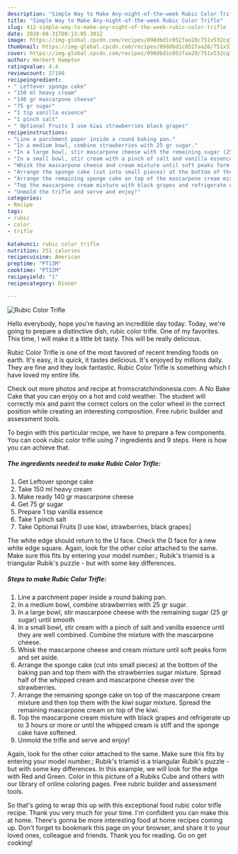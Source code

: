 ```yaml
---
description: "Simple Way to Make Any-night-of-the-week Rubic Color Trifle"
title: "Simple Way to Make Any-night-of-the-week Rubic Color Trifle"
slug: 412-simple-way-to-make-any-night-of-the-week-rubic-color-trifle
date: 2020-08-31T08:13:05.301Z
image: https://img-global.cpcdn.com/recipes/098dbd1c052faa20/751x532cq70/rubic-color-trifle-recipe-main-photo.jpg
thumbnail: https://img-global.cpcdn.com/recipes/098dbd1c052faa20/751x532cq70/rubic-color-trifle-recipe-main-photo.jpg
cover: https://img-global.cpcdn.com/recipes/098dbd1c052faa20/751x532cq70/rubic-color-trifle-recipe-main-photo.jpg
author: Herbert Hampton
ratingvalue: 4.4
reviewcount: 27198
recipeingredient:
- " Leftover sponge cake"
- "150 ml heavy cream"
- "140 gr mascarpone cheese"
- "75 gr sugar"
- "1 tsp vanilla essence"
- "1 pinch salt"
- " Optional Fruits I use kiwi strawberries black grapes"
recipeinstructions:
- "Line a parchment paper inside a round baking pan."
- "In a medium bowl, combine strawberries with 25 gr sugar."
- "In a large bowl, stir mascarpone cheese with the remaining sugar (25 gr sugar) until smooth"
- "In a small bowl, stir cream with a pinch of salt and vanilla essence until they are well combined. Combine the mixture with the mascarpone cheese."
- "Whisk the mascarpone cheese and cream mixture until soft peaks form and set aside."
- "Arrange the sponge cake (cut into small pieces) at the bottom of the baking pan and top them with the strawberries sugar mixture. Spread half of the whipped cream and mascarpone cheese over the strawberries."
- "Arrange the remaining sponge cake on top of the mascarpone cream mixture and then top them with the kiwi sugar mixture. Spread the remaining mascarpone cream on top of the kiwi."
- "Top the mascarpone cream mixture with black grapes and refrigerate up to 3 hours or more or until the whipped cream is stiff and the sponge cake have softened."
- "Unmold the trifle and serve and enjoy!"
categories:
- Recipe
tags:
- rubic
- color
- trifle

katakunci: rubic color trifle 
nutrition: 251 calories
recipecuisine: American
preptime: "PT13M"
cooktime: "PT32M"
recipeyield: "1"
recipecategory: Dinner

---
```



![Rubic Color Trifle](https://img-global.cpcdn.com/recipes/098dbd1c052faa20/751x532cq70/rubic-color-trifle-recipe-main-photo.jpg)

Hello everybody, hope you're having an incredible day today. Today, we're going to prepare a distinctive dish, rubic color trifle. One of my favorites. This time, I will make it a little bit tasty. This will be really delicious.

Rubic Color Trifle is one of the most favored of recent trending foods on earth. It's easy, it is quick, it tastes delicious. It's enjoyed by millions daily. They are fine and they look fantastic. Rubic Color Trifle is something which I have loved my entire life.

Check out more photos and recipe at fromscratchindonesia.com. A No Bake Cake that you can enjoy on a hot and cold weather. The student will correctly mix and paint the correct colors on the color wheel in the correct position while creating an interesting composition. Free rubric builder and assessment tools.


To begin with this particular recipe, we have to prepare a few components. You can cook rubic color trifle using 7 ingredients and 9 steps. Here is how you can achieve that.

<!--inarticleads1-->

##### The ingredients needed to make Rubic Color Trifle:

1. Get  Leftover sponge cake
1. Take 150 ml heavy cream
1. Make ready 140 gr mascarpone cheese
1. Get 75 gr sugar
1. Prepare 1 tsp vanilla essence
1. Take 1 pinch salt
1. Take  Optional Fruits [I use kiwi, strawberries, black grapes]


The white edge should return to the U face. Check the D face for a new white edge square. Again, look for the other color attached to the same. Make sure this fits by entering your model number.; Rubik&#39;s triamid is a triangular Rubik&#39;s puzzle - but with some key differences. 

<!--inarticleads2-->

##### Steps to make Rubic Color Trifle:

1. Line a parchment paper inside a round baking pan.
1. In a medium bowl, combine strawberries with 25 gr sugar.
1. In a large bowl, stir mascarpone cheese with the remaining sugar (25 gr sugar) until smooth
1. In a small bowl, stir cream with a pinch of salt and vanilla essence until they are well combined. Combine the mixture with the mascarpone cheese.
1. Whisk the mascarpone cheese and cream mixture until soft peaks form and set aside.
1. Arrange the sponge cake (cut into small pieces) at the bottom of the baking pan and top them with the strawberries sugar mixture. Spread half of the whipped cream and mascarpone cheese over the strawberries.
1. Arrange the remaining sponge cake on top of the mascarpone cream mixture and then top them with the kiwi sugar mixture. Spread the remaining mascarpone cream on top of the kiwi.
1. Top the mascarpone cream mixture with black grapes and refrigerate up to 3 hours or more or until the whipped cream is stiff and the sponge cake have softened.
1. Unmold the trifle and serve and enjoy!


Again, look for the other color attached to the same. Make sure this fits by entering your model number.; Rubik&#39;s triamid is a triangular Rubik&#39;s puzzle - but with some key differences. In this example, we will look for the edge with Red and Green. Color in this picture of a Rubiks Cube and others with our library of online coloring pages. Free rubric builder and assessment tools. 

So that's going to wrap this up with this exceptional food rubic color trifle recipe. Thank you very much for your time. I'm confident you can make this at home. There's gonna be more interesting food at home recipes coming up. Don't forget to bookmark this page on your browser, and share it to your loved ones, colleague and friends. Thank you for reading. Go on get cooking!
